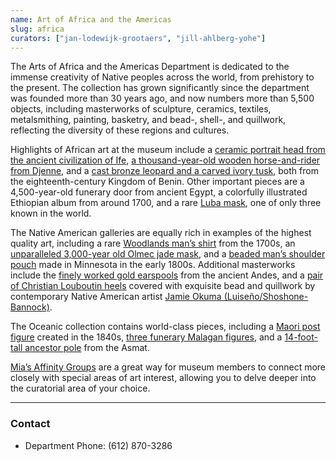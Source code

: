 ```yaml
---
name: Art of Africa and the Americas
slug: africa
curators: ["jan-lodewijk-grootaers", "jill-ahlberg-yohe"]
---
```


The Arts of Africa and the Americas Department is dedicated to the immense creativity of Native peoples across the world, from prehistory to the present. The collection has grown significantly since the department was founded more than 30 years ago, and now numbers more than 5,500 objects, including masterworks of sculpture, ceramics, textiles, metalsmithing, painting, basketry, and bead-, shell-, and quillwork, reflecting the diversity of these regions and cultures.

Highlights of African art at the museum include a [ceramic portrait head from the ancient civilization of Ife](http://collections.artsmia.org/art/4866), [a thousand-year-old wooden horse-and-rider from Djenne](http://collections.artsmia.org/art/3183), and a [cast bronze leopard and a carved ivory tusk](http://collections.artsmia.org/art/1312), both from the eighteenth-century Kingdom of Benin. Other important pieces are a 4,500-year-old funerary door from ancient Egypt, a colorfully illustrated Ethiopian album from around 1700, and a rare [Luba mask](http://collections.artsmia.org/art/1235), one of only three known in the world.


The Native American galleries are equally rich in examples of the highest quality art, including a rare [Woodlands man’s shirt](http://collections.artsmia.org/art/111380) from the 1700s, an [unparalleled 3,000-year old Olmec jade mask](http://collections.artsmia.org/art/62148), and a [beaded man’s shoulder pouch](http://collections.artsmia.org/art/13621) made in Minnesota in the early 1800s. Additional masterworks include the [finely worked gold earspools](http://collections.artsmia.org/art/7991) from the ancient Andes, and a [pair of Christian Louboutin heels](http://collections.artsmia.org/art/115749) covered with exquisite bead and quillwork by contemporary Native American artist [Jamie Okuma (Luiseño/Shoshone-Bannock)](http://collections.artsmia.org/search/artist:%22Keri%20Ataumbi%20%2C%20metalsmith%3B%20Jamie%20Okuma%20%2C%20beadworker%22).

The Oceanic collection contains world-class pieces, including a [Maori post figure](http://collections.artsmia.org/art/7177) created in the 1840s, [three funerary Malagan figures](http://collections.artsmia.org/search/malaga/filters/room:%22G256%22), and a [14-foot-tall ancestor pole](http://collections.artsmia.org/art/2138/bis-pole-asmat) from the Asmat.

[Mia’s Affinity Groups](http://new.artsmia.org/join-and-invest/affinity-groups/) are a great way for museum members to connect more closely with special areas of art interest, allowing you to delve deeper into the curatorial area of your choice.

---
### Contact
* Department Phone: (612) 870-3286
